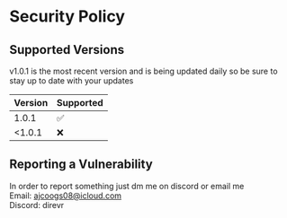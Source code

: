 # Security Policy

## Supported Versions

v1.0.1 is the most recent version and is being updated daily so be sure to stay up to date with your updates

| Version | Supported          |
| ------- | ------------------ |
| 1.0.1   | :white_check_mark: |
| <1.0.1   | :x:                |


## Reporting a Vulnerability

In order to report something just dm me on discord or email me <br>
Email: ajcoogs08@icloud.com
<br>
Discord: direvr
